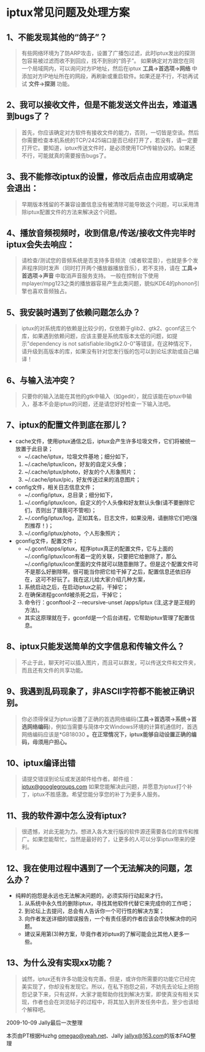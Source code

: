 # iptux常见问题及处理方案 #

## 1、不能发现其他的“鸽子”？ ##
> 有些网络环境为了防ARP攻击，设置了广播包过滤，此时iptux发出的探测包容易被过滤而收不到回应，找不到别的“鸽子”。 如果确定对方跟您在同一个局域网内，可以询问对方IP地址，然后在iptux **工具->首选项->网络** 中添加对方IP地址所在的网段，再刷新或重启软件。如果还是不行，不妨再试试 **文件->探测** 功能。

## 2、我可以接收文件，但是不能发送文件出去，难道遇到bugs了？ ##
> 首先，你应该确定对方软件有接收文件的能力，否则，一切皆是空谈。然后你需要检查本机系统的TCP/2425端口是否已经打开了，若没有，请一定要打开它。要知道，iptux传送文件时，是必须使用TCP传输协议的。如果还不行，可能就真的需要报告bugs了。

## 3、我不能修改iptux的设置，修改后点击应用或确定会退出： ##
> 早期版本残留的不兼容设置信息没有被清除可能导致这个问题，可以采用清除iptux配置文件的方法来解决这个问题。

## 4、播放音频视频时，收到信息/传送/接收文件完毕时iptux会失去响应： ##
> 请检查/测试您的音频系统是否支持多音频流（或者软混音），也就是多个发声程序同时发声（同时打开两个播放器播放音乐），若不支持，请在 **工具->首选项->声音** 中取消声音服务支持。
> 一般在控制台下使用mplayer/mpg123之类的播放器容易产生此类问题，貌似KDE4的phonon引擎也喜欢音频独占。

## 5、我安装时遇到了依赖问题怎么办？ ##
> iptux的对系统库的依赖是比较少的，仅依赖于glib2、gtk2、gconf这三个库，如果遇到依赖问题，应该主要是系统库版本太低的问题，如提示"dependency is not satisfiable:libgtk2.0-0"等错误，在这种情况下，请升级到高版本的库，如果没有针对您发行版的包可以到论坛求助或自己编译！

## 6、与输入法冲突？ ##
> 只要你的输入法能在其他的gtk中输入（如gedit），就应该能在iptux中输入，基本不会是iptux的问题，还是请您好好检查一下输入法吧。


## 7、iptux的配置文件到底在那儿？ ##
  * cache文件，使用iptux通信之后，iptux会产生许多垃圾文件，它们将被统一放置于此目录；
    * ~/.cache/iptux，垃圾文件基地；细分如下，
    1. ~/.cache/iptux/icon，好友的自定义头像；
    1. ~/.cache/iptux/photo，好友的个人形象照片；
    1. ~/.cache/iptux/pic，好友传送过来的消息图片；
  * config文件，相关日志信息文件；
    * ~/.config/iptux，总目录；细分如下，
    1. ~/.config/iptux/icon，自定义的个人头像和好友默认头像(请不要删除它们，否则出了错我可不管啦)；
    1. ~/.config/iptux/log，正如其名，日志文件，如果没用，请删除它们吧(强烈推荐！)；
    1. ~/.config/iptux/photo，个人形象照片；
  * gconfig文件，配置文件；
    * ~/.gconf/apps/iptux，程序iptux真正的配置文件，它与上面的~/.config/iptux/icon有着一定的关联，只要把它给删除了，那么~/.config/iptux/icon里面的文件就可以随意删除了。但是这个配置文件可不是那么好删除啊，很可能当你把它给干掉了之后，配置信息还依旧存在，这可不好玩了。我在这儿给大家介绍几种方案，
    1. 系统启动之后，在启动iptux之前，干掉它；
    1. 在确保进程gconfd被杀死之后，干掉它；
    1. 命令行：gconftool-2 --recursive-unset /apps/iptux (注,这才是正规的方法)。
    * 其实这原理就在于，gconfd是一个后台进程，它帮助iptux管理了配置信息。

## 8、iptux只能发送简单的文字信息和传输文件么？ ##
> 不止于此，聊天时可以插入图片，而且可以群发，可以传送文件和文件夹，而且还有文件的共享功能。

## 9、我遇到乱码现象了，非ASCII字符都不能被正确识别。 ##
> 你必须得保证为iptux设置了正确的首选网络编码(**工具->首选项->系统->首选网络编码**)，例如当需要与简体中文Windows环境的计算机通信时，首选网络编码应该是\*GB18030 **。在正常情况下，iptux能够自动设置正确的编码，毋须用户担心。**

## 10、iptux编译出错 ##
> 请提交错误到论坛或发送邮件给作者。邮件组：iptux@googlegroups.com
> 如果您能解决此问题，并愿意为iptux打个补丁，iptux不胜感激。希望您能分享您的补丁为更多人服务。

## 11、我的软件源中怎么没有iptux? ##
> 很遗憾，对此无能为力。想进入各大发行版的软件源还需要各位的宣传和推广。如果您能帮忙，当然是最好的了，让更多的人可以分享iptux带来的便利。

## 12、我在使用过程中遇到了一个无法解决的问题，怎么办？ ##
  * 纯粹的抱怨是永远也无法解决问题的，必须实际行动起来才行。
    1. 从系统中永久性的删除iptux，寻找其他软件代替它来完成你的工作吧；
    1. 到论坛上去提问，总会有人告诉你一个可行性的解决方案；
    1. 向作者发送详细的错误报告，一个有责任感的作者应该会尽快解决你的问题。
    * 建议采用第(3)种方案，毕竟作者对iptux的了解可能会比其他人更多一些。

## 13、为什么没有实现xx功能？ ##
> 诚然，iptux还有许多功能没有完善。但是，或许你所需要的功能它已经完美实现了，你却没有发现它。所以，在私下抱怨之前，不妨先去论坛上把抱怨记录下来，只有这样，大家才能帮助你找到解决方案，即使真没有相关实现，作者也会在浏览帖子的过程中，将其加入到开发任务中去，至少也该给个解释吧。

2009-10-09 Jally最后一次整理

本页由PT根据Huzhg <omegao@yeah.net>、Jally <jallyx@163.com>的版本FAQ整理